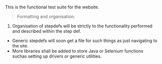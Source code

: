 This is the functional test suite for the website.
> Formatting and organisation:
1. Organisation of stepdefs will be strictly to the functionality performed and described within the step def. 
- Generic stepdefs will soon get a file for such things as just navigating to the site.
- More libraries shall be added to store Java or Selenium functions suchas setting up drivers or generic utilities.